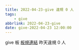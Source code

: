 ```yaml
---
title: 2022-04-23-give 違規 0 人
tags:
    - give
abbrlink: 2022-04-23-give
date: give-2022-04-23 12:00:00
---
```

give 板 [板規連結](https://www.ptt.cc/bbs/give/M.1612495900.A.C32.html)
昨天違規 0 人
